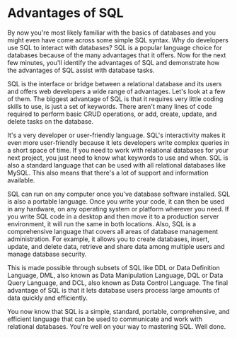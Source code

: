 # Advantages of SQL

By now you're most likely familiar with the basics of databases and you might even have come across some simple SQL syntax. Why do developers use SQL to interact with databases? SQL is a popular language choice for databases because of the many advantages that it offers. Now for the next few minutes, you'll identify the advantages of SQL and demonstrate how the advantages of SQL assist with database tasks. 

SQL is the interface or bridge between a relational database and its users and offers web developers a wide range of advantages. Let's look at a few of them. The biggest advantage of SQL is that it requires very little coding skills to use, is just a set of keywords. There aren't many lines
of code required to perform basic CRUD operations, or add, create, update, and delete tasks on the database. 

It's a very developer or user-friendly language. SQL's interactivity makes it even more user-friendly because it lets developers write complex queries in a short space of time. If you need to work with relational databases for your next project, you just need to know what keywords to use and when. SQL is also a standard language that can be used with all relational databases like MySQL. This also means that there's a lot of support and information available. 

SQL can run on any computer once you've database software installed. SQL is also a portable language. Once you write your code, it can then be used in any hardware, on any operating system or platform wherever you need. If you write SQL code in a desktop and then move it to a production server environment, it will run the same in both locations. Also, SQL is a comprehensive language that covers all areas of database management administration. For example, it allows you to create databases, insert, update, and delete data, retrieve and share data among multiple users and
manage database security. 

This is made possible through subsets of SQL like DDL or Data Definition Language, DML, also known as Data Manipulation Language, DQL or Data Query Language, and DCL, also known as Data Control Language. The final advantage of SQL is that it lets database users process large amounts of data quickly and efficiently. 

You now know that SQL is a simple, standard, portable, comprehensive, and efficient language that can be used to communicate and work with relational databases. You're well on your way to mastering SQL. Well done.